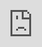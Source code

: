 ```yaml
---
title: "Vaccine Distribution Scenario Modeling"
date: "2021-02-16"
categories: 
  - "uncategorised"
---
```


Optimizing vaccine allocation is a critical task - improving the distribution of vaccines could save tens of thousands of lives over the coming months. In partnership with researchers at the [Virginia Modeling, Analysis, and Simulation Center](https://www.odu.edu/vmasc), we created a simulation of the vaccine distribution process. 

Our goal is to provide decision and policymakers in health departments and emergency management with a tool for understanding and optimizing the distribution of COVID-19 vaccines at this current moment - focusing on allocation policies for storage and assignment of first and second doses from both vaccine manufacturers. Utilizing this model, policymakers are able to build a representative model of their community at scale and test various configurations, policies and structures to explore their impact on distribution, vaccine reserve utilization, and population immunity.

<iframe style="position: absolute; top: 0; left: 0;" src="https://core.hash.ai/embed.html?project=%40vmasc%2Fvaccine-distribution-simulation&amp;ref=stable" width="100%" height="100%" frameborder="0" scrolling="auto"></p></p> <!-- /wp:html --> <div></div> <!-- wp:quote --> <blockquote class="wp-block-quote"><!-- wp:paragraph --> <p>When our customers came to us with an emergent question, HASH made it incredibly simple to get down to work and create a model that could serve as a a foundation for sharing knowledge and even hooking in our data. What would normally take weeks took hours. </p> <!-- /wp:paragraph --><cite>Alex Nielsen, Team Lead, VMASC</cite></blockquote> <!-- /wp:quote --> <div></div> <!-- wp:heading --> <h2>Business Logic</h2> <!-- /wp:heading --> <div></div> <!-- wp:paragraph --> <p>The simulation models distributor agents - pharmacies, hospitals, clinics - administering vaccines to patients. Every timestep represents one day. A stochastic number of patients arrive each day to the distributors to receive a vaccine, and as the simulation runs these same patients return for a second dose.</p> <!-- /wp:paragraph --> <div></div> <!-- wp:paragraph --> <p>A distributor is characterized by its <strong>throughput</strong>, the number of patients it can treat in a day, and <strong>vaccines on hand</strong>, the number of vaccines it has in stock. Each distributor has a primary vaccine they provide, either Moderna or Pfizer. Vaccines are kept in general storage, or they’re reserved separately for use as a second dose (e.g. reserving vaccines for patients' second appointment).</p> <!-- /wp:paragraph --> <div></div> <!-- wp:paragraph --> <p>The key decisions the distributor needs to make:</p> <!-- /wp:paragraph --> <div></div> <!-- wp:list --> <ul><!-- wp:list-item --> <li>If more people arrive than can be treated (because the distributor agent has a limited number of staff to administer vaccines), who should be turned away? People who haven’t received a vaccine, or people coming for their second dose?&nbsp;</li> <!-- /wp:list-item --> <div></div> <!-- wp:list-item --> <li>Should the distributor set vaccines aside in reserve storage for patients who need a second dose, or should vaccines be available for any patient? If setting aside vaccines, how many should be reserved?</li> <!-- /wp:list-item --></ul> <!-- /wp:list --> <div></div> <!-- wp:paragraph --> <p>These decisions, or <strong>scenarios</strong>, can be set through global parameters (in globals.json)</p> <!-- /wp:paragraph --> <div></div> <!-- wp:heading {"level":3} --> <h3>Scenario Configuration</h3> <!-- /wp:heading --> <div></div> <!-- wp:paragraph --> <p>The simulation has many configurable parameters (visit the HASH Index page or the README for an explanation of each one); however,&nbsp; two ‘scenario’ options determine the two decisions related to second dose storage and patient prioritization.</p> <!-- /wp:paragraph --> <div></div> <!-- wp:image {"align":"center","id":2292,"sizeSlug":"full","linkDestination":"none"} --> <figure class="wp-block-image aligncenter size-full"><img src="images/vaccine-globals.png" alt="" class="wp-image-2292"/><figcaption class="wp-element-caption">Global parameters for the vaccine distribution simulation</figcaption></figure> <!-- /wp:image --> <div></div> <!-- wp:paragraph --> <p>Patient prioritization is set in the prioritize_group_option. There are two groups of patients - those who haven’t received their first dose and those who have. “Num_of_first_dose” represent the former, “second_dose_moderna” and “second_dose_pfizer” the second.</p> <!-- /wp:paragraph --> <div></div> <!-- wp:paragraph --> <p><strong>The vaccine reserve policies are set through three options:</strong></p> <!-- /wp:paragraph --> <div></div> <!-- wp:paragraph --> <p>If <code>second_dose_separate_storage</code> is set as true for secondary appointments the distributor will first check if there are vials stored in secondary storage. These vials will <strong>not</strong> be used for first appointments.</p> <!-- /wp:paragraph --> <div></div> <!-- wp:paragraph --> <p>Setting <code>second_dose_divert_to_storage</code> to a positive integer is option B. Vaccine vials equivalent to the number specified in <code>second_dose_storage</code> will be diverted to secondary storage.</p> <!-- /wp:paragraph --> <div></div> <!-- wp:paragraph --> <p>Setting <code>second_dose_matching</code> as true is equivalent to option A, where the distributor will set vials in secondary storage equivalent to the number of vials administered on that day.</p> <!-- /wp:paragraph --> <div></div> <!-- wp:heading --> <h2>Key Assumptions</h2> <!-- /wp:heading --> <div></div> <!-- wp:paragraph --> <p>The units of vaccines are <strong>vials</strong> and <strong>doses</strong>. A vial contains five doses. Every patient is administered one dose per visit. Short term spoilage occurs when there is a mismatch between the number of patients served and the number of vials/doses retrieved from storage. For instance, if four patients arrive at a distributor, one vial will be used and four doses from that vial will be administered. The extra dose goes unused, and spoils at the end of the day. <strong>Long term spoilage</strong> occurs when the age of a vaccine exceeds its storage life. At that point the vaccine is considered spoiled and removed from the distributor's reserves.</p> <!-- /wp:paragraph --> <div></div> <!-- wp:paragraph --> <p>Currently the vaccine distributors receive a weekly shipment of their vaccine type from the shipping agent. For example, one distributor agent would receive 20 vials (100 doses) of the Moderna vaccine on time step 1, and then another 20 vials on timestep 8, etc. Another distributor agent would receive 20 vials of the Pfizer vaccine on timestep 2, then timestep 9, and so on. The number of vials received is fixed - they always receive the same amount.</p> <!-- /wp:paragraph --> <div></div> <!-- wp:paragraph --> <p>The population agent stores second dose appointments. After a patient gets the first dose of the vaccine, they are scheduled to return to the distributor after a set number of timesteps (configurable in appt_delay). If the distributor is at capacity, they are turned away.</p> <!-- /wp:paragraph --> <div></div> <!-- wp:heading --> <h2>Metrics and Plots</h2> <!-- /wp:heading --> <div></div> <!-- wp:image --> <figure class="wp-block-image"><img src="images/vaccine-graphs.png" alt=""/></figure> <!-- /wp:image --> <div></div> <!-- wp:paragraph --> <p>Plots, in the Analysis tab, provide insight into what’s happening during the simulation.</p> <!-- /wp:paragraph --> <div></div> <!-- wp:paragraph --> <p>There are six default charts:</p> <!-- /wp:paragraph --> <div></div> <!-- wp:list --> <ul><!-- wp:list-item --> <li>Vaccinations: Track the number of Moderna and Pfizer vaccinations administered</li> <!-- /wp:list-item --> <div></div> <!-- wp:list-item --> <li>Reserves: The aggregate number of vaccines distributors have in storage, split between first and second doses.</li> <!-- /wp:list-item --> <div></div> <!-- wp:list-item --> <li>Vaccination Rate: The average number of vaccinations administered every timestep</li> <!-- /wp:list-item --> <div></div> <!-- wp:list-item --> <li>Total Wasted Doses: The short and long term spoilage of vaccines on hand</li> <!-- /wp:list-item --> <div></div> <!-- wp:list-item --> <li>Total Vaccines: The number of vaccines shipped</li> <!-- /wp:list-item --> <div></div> <!-- wp:list-item --> <li>Population Immunity: The percentage of the population (set in globals) level immunity, expressed as number of one dose patients * 0.5, + number of second dose * .95, divided by total population.</li> <!-- /wp:list-item --></ul> <!-- /wp:list --> <div></div> <!-- wp:heading --> <h2>Extensions</h2> <!-- /wp:heading --> <div></div> <!-- wp:paragraph --> <p>We envision this simulation as a jumping off point for more detailed and tailored distribution models. There are numerous directions that users can take this; some potentially high value features:</p> <!-- /wp:paragraph --> <div></div> <!-- wp:list --> <ul><!-- wp:list-item --> <li>Additional heterogeneity: Different distributor agents could receive different amounts of vaccines, could have different throughputs, could receive drastically different numbers of patients, etc.</li> <!-- /wp:list-item --> <div></div> <!-- wp:list-item --> <li>Feedback loops for vaccine requests: Vaccine allocators are likely responsive to increased demand and shortages from specific distributors - expand the shipping agent behaviors and logic to deliver more vaccines to distributors that are short on vaccines.</li> <!-- /wp:list-item --> <div></div> <!-- wp:list-item --> <li>Appointment logic: Customize the sim so that patients pre-schedule appointments and vaccine reserve rates depend on upcoming appointments. Second dose appointments could be pushed, not entirely cancelled.</li> <!-- /wp:list-item --></ul> <!-- /wp:list --> <div></div> <!-- wp:paragraph --> <p>If you're interested in extending the simulation, you're invited to fork it directly and experiment, or reach out to us (by <a href="mailto:support@hash.ai">email</a> or on <a href="https://discord.gg/BPMrGAhjPh">Discord</a>) for more information/customization.</p> <!-- /wp:paragraph --></x-turndown></iframe>
